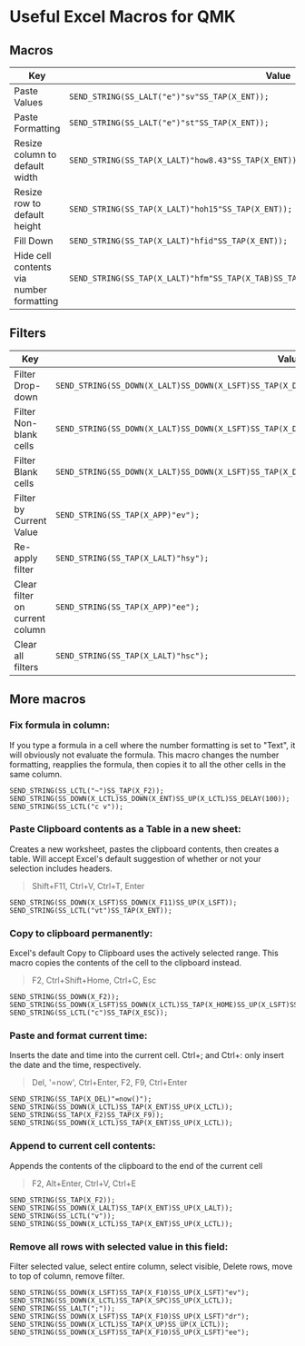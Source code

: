 # Useful Excel Macros for QMK

## Macros

| Key | Value |
| ----------- | ----------- |
| Paste Values | `SEND_STRING(SS_LALT("e")"sv"SS_TAP(X_ENT));`       |
| Paste Formatting | `SEND_STRING(SS_LALT("e")"st"SS_TAP(X_ENT));    `    |
| Resize column to default width | `SEND_STRING(SS_TAP(X_LALT)"how8.43"SS_TAP(X_ENT));` |
| Resize row to default height | `SEND_STRING(SS_TAP(X_LALT)"hoh15"SS_TAP(X_ENT));` |
| Fill Down | `SEND_STRING(SS_TAP(X_LALT)"hfid"SS_TAP(X_ENT));` |
| Hide cell contents via number formatting | `SEND_STRING(SS_TAP(X_LALT)"hfm"SS_TAP(X_TAB)SS_TAP(X_END)SS_TAP(X_TAB)";;;"SS_TAP(X_ENT));` |

## Filters
| Key | Value |
| ----------- | ----------- |
| Filter Drop-down | `SEND_STRING(SS_DOWN(X_LALT)SS_DOWN(X_LSFT)SS_TAP(X_DOWN)SS_UP(X_LSFT)SS_UP(X_LALT));`|
| Filter Non-blank cells | `SEND_STRING(SS_DOWN(X_LALT)SS_DOWN(X_LSFT)SS_TAP(X_DOWN)SS_UP(X_LSFT)SS_UP(X_LALT)"fn"SS_TAP(X_ENT));` |
| Filter Blank cells | `SEND_STRING(SS_DOWN(X_LALT)SS_DOWN(X_LSFT)SS_TAP(X_DOWN)SS_UP(X_LSFT)SS_UP(X_LALT)"fe"SS_TAP(X_ENT));` |
| Filter by Current Value | `SEND_STRING(SS_TAP(X_APP)"ev");` |
| Re-apply filter | `SEND_STRING(SS_TAP(X_LALT)"hsy");` |
| Clear filter on current column | `SEND_STRING(SS_TAP(X_APP)"ee");` |
| Clear all filters | `SEND_STRING(SS_TAP(X_LALT)"hsc");` |

## More macros

### Fix formula in column:
If you type a formula in a cell where the number formatting is set to "Text", it will obviously not evaluate the formula. This macro changes the number formatting, reapplies the formula, then copies it to all the other cells in the same column.
```
SEND_STRING(SS_LCTL("~")SS_TAP(X_F2));
SEND_STRING(SS_DOWN(X_LCTL)SS_DOWN(X_ENT)SS_UP(X_LCTL)SS_DELAY(100));
SEND_STRING(SS_LCTL("c v"));
```

### Paste Clipboard contents as a Table in a new sheet:
Creates a new worksheet, pastes the clipboard contents, then creates a table.
Will accept Excel's default suggestion of whether or not your selection includes headers.
> Shift+F11, Ctrl+V, Ctrl+T, Enter
```
SEND_STRING(SS_DOWN(X_LSFT)SS_DOWN(X_F11)SS_UP(X_LSFT));
SEND_STRING(SS_LCTL("vt")SS_TAP(X_ENT));
```

### Copy to clipboard permanently:
Excel's default Copy to Clipboard uses the actively selected range.
This macro copies the contents of the cell to the clipboard instead.
> F2, Ctrl+Shift+Home, Ctrl+C, Esc
```
SEND_STRING(SS_DOWN(X_F2));
SEND_STRING(SS_DOWN(X_LSFT)SS_DOWN(X_LCTL)SS_TAP(X_HOME)SS_UP(X_LSFT)SS_UP(X_LCTL));
SEND_STRING(SS_LCTL("c")SS_TAP(X_ESC));
```

### Paste and format current time:
Inserts the date and time into the current cell.
Ctrl+; and Ctrl+: only insert the date and the time, respectively.
> Del, '=now', Ctrl+Enter, F2, F9, Ctrl+Enter
```
SEND_STRING(SS_TAP(X_DEL)"=now()");
SEND_STRING(SS_DOWN(X_LCTL)SS_TAP(X_ENT)SS_UP(X_LCTL));
SEND_STRING(SS_TAP(X_F2)SS_TAP(X_F9));
SEND_STRING(SS_DOWN(X_LCTL)SS_TAP(X_ENT)SS_UP(X_LCTL));
```

### Append to current cell contents:
Appends the contents of the clipboard to the end of the current cell
> F2, Alt+Enter, Ctrl+V, Ctrl+E
```
SEND_STRING(SS_TAP(X_F2));
SEND_STRING(SS_DOWN(X_LALT)SS_TAP(X_ENT)SS_UP(X_LALT));
SEND_STRING(SS_LCTL("v"));
SEND_STRING(SS_DOWN(X_LCTL)SS_TAP(X_ENT)SS_UP(X_LCTL));
```

### Remove all rows with selected value in this field:
Filter selected value, select entire column, select visible,
Delete rows, move to top of column, remove filter.
```
SEND_STRING(SS_DOWN(X_LSFT)SS_TAP(X_F10)SS_UP(X_LSFT)"ev");
SEND_STRING(SS_DOWN(X_LCTL)SS_TAP(X_SPC)SS_UP(X_LCTL));
SEND_STRING(SS_LALT(";"));
SEND_STRING(SS_DOWN(X_LSFT)SS_TAP(X_F10)SS_UP(X_LSFT)"dr");
SEND_STRING(SS_DOWN(X_LCTL)SS_TAP(X_UP)SS_UP(X_LCTL));
SEND_STRING(SS_DOWN(X_LSFT)SS_TAP(X_F10)SS_UP(X_LSFT)"ee");
```
